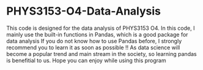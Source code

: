 # PHYS3153-O4-Data-Analysis
This code is designed for the data analysis of PHYS3153 O4. 
In this code, I mainly use the built-in functions in Pandas, which is a good package for data analysis 
If you do not know how to use Pandas before, I strongly recommend you to learn it as soon as possible !!
As data science will become a popular trend and main stream in the society, so learning pandas is benefitial to us.
Hope you can enjoy while using this program
